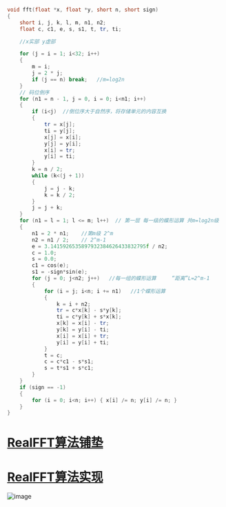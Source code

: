 


```cpp

void fft(float *x, float *y, short n, short sign)
{
	short i, j, k, l, m, n1, n2;
	float c, c1, e, s, s1, t, tr, ti;

	//x实部 y虚部

	for (j = i = 1; i<32; i++)
	{
		m = i; 
		j = 2 * j;
		if (j == n) break;	 //m=log2n
	}
	// 码位倒序
	for (n1 = n - 1, j = 0, i = 0; i<n1; i++)
	{
		if (i<j)  //倒位序大于自然序，将存储单元的内容互换
		{
			tr = x[j];
			ti = y[j];
			x[j] = x[i];
			y[j] = y[i];
			x[i] = tr;
			y[i] = ti;
		}
		k = n / 2;
		while (k<(j + 1))
		{
			j = j - k;
			k = k / 2;
		}
		j = j + k;
	}
	for (n1 = l = 1; l <= m; l++)  // 第一层 每一级的蝶形运算 共m=log2n级 
	{
		n1 = 2 * n1;    //第m级 2^m
		n2 = n1 / 2;    // 2^m-1
		e = 3.1415926535897932384626433832795f / n2;
		c = 1.0;
		s = 0.0;
		c1 = cos(e);
		s1 = -sign*sin(e);
		for (j = 0; j<n2; j++)   //每一组的蝶形运算     “距离”L=2^m-1  
		{
			for (i = j; i<n; i += n1)   //1个蝶形运算
			{
				k = i + n2;
				tr = c*x[k] - s*y[k];
				ti = c*y[k] + s*x[k];
				x[k] = x[i] - tr;
				y[k] = y[i] - ti;
				x[i] = x[i] + tr;
				y[i] = y[i] + ti;
			}
			t = c;
			c = c*c1 - s*s1;
			s = t*s1 + s*c1;
		}
	}
	if (sign == -1)
	{
		for (i = 0; i<n; i++) { x[i] /= n; y[i] /= n; }
	}
}
```
# [RealFFT算法铺垫](https://www.funcwj.cn/2017/05/27/realfft-1/)


# [RealFFT算法实现](https://www.funcwj.cn/2017/05/28/realfft-2/)


![image](https://cdn.staticaly.com/gh/andyye1999/image-hosting@master/20230108/image.6xx5xnne3x00.webp)

